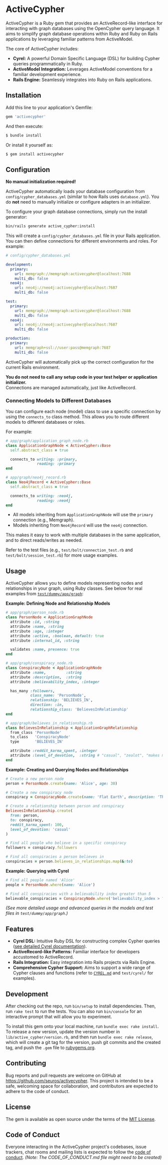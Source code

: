 # ActiveCypher

ActiveCypher is a Ruby gem that provides an ActiveRecord-like interface for interacting with graph databases using the OpenCypher query language. It aims to simplify graph database operations within Ruby and Ruby on Rails applications by leveraging familiar patterns from ActiveModel.

The core of ActiveCypher includes:

*   **Cyrel:** A powerful Domain Specific Language (DSL) for building Cypher queries programmatically in Ruby.
*   **ActiveModel Integration:** Leverages ActiveModel conventions for a familiar development experience.
*   **Rails Engine:** Seamlessly integrates into Ruby on Rails applications.

## Installation

Add this line to your application's Gemfile:

```ruby
gem 'activecypher'
```

And then execute:

```bash
$ bundle install
```

Or install it yourself as:

```bash
$ gem install activecypher
```

## Configuration

**No manual initialization required!**

ActiveCypher automatically loads your database configuration from `config/cypher_databases.yml` (similar to how Rails uses `database.yml`). You do **not** need to manually initialize or configure adapters in an initializer.

To configure your graph database connections, simply run the install generator:

```bash
bin/rails generate active_cypher:install
```

This will create a `config/cypher_databases.yml` file in your Rails application. You can then define connections for different environments and roles. For example:

```yaml
# config/cypher_databases.yml

development:
  primary:
    url: memgraph://memgraph:activecypher@localhost:7688
    multi_db: false
  neo4j:
    url: neo4j://neo4j:activecypher@localhost:7687
    multi_db: false

test:
  primary:
    url: memgraph://memgraph:activecypher@localhost:7688
    multi_db: false
  neo4j:
    url: neo4j://neo4j:activecypher@localhost:7687
    multi_db: false

production:
  primary:
    url: memgraph+ssl://user:pass@memgraph:7687
    multi_db: false
```

ActiveCypher will automatically pick up the correct configuration for the current Rails environment.

**You do not need to call any setup code in your test helper or application initializer.**  
Connections are managed automatically, just like ActiveRecord.

### Connecting Models to Different Databases

You can configure each node (model) class to use a specific connection by using the `connects_to` class method. This allows you to route different models to different databases or roles.

For example:

```ruby
# app/graph/application_graph_node.rb
class ApplicationGraphNode < ActiveCypher::Base
  self.abstract_class = true

  connects_to writing: :primary,
              reading: :primary
end

# app/graph/neo4j_record.rb
class Neo4jRecord < ActiveCypher::Base
  self.abstract_class = true

  connects_to writing: :neo4j,
              reading: :neo4j
end
```

- All models inheriting from `ApplicationGraphNode` will use the `primary` connection (e.g., Memgraph).
- Models inheriting from `Neo4jRecord` will use the `neo4j` connection.

This makes it easy to work with multiple databases in the same application, and to direct reads/writes as needed.

Refer to the test files (e.g., `test/bolt/connection_test.rb` and `test/bolt/session_test.rb`) for more usage examples.

## Usage

ActiveCypher allows you to define models representing nodes and relationships in your graph, using Ruby classes. See below for real examples from [`test/dummy/app/graph`](test/dummy/app/graph):

**Example: Defining Node and Relationship Models**

```ruby
# app/graph/person_node.rb
class PersonNode < ApplicationGraphNode
  attribute :id, :string
  attribute :name, :string
  attribute :age, :integer
  attribute :active, :boolean, default: true
  attribute :internal_id, :string

  validates :name, presence: true
end

# app/graph/conspiracy_node.rb
class ConspiracyNode < ApplicationGraphNode
  attribute :name,         :string
  attribute :description,  :string
  attribute :believability_index, :integer

  has_many :followers,
           class_name: 'PersonNode',
           relationship: 'BELIEVES_IN',
           direction: :in,
           relationship_class: 'BelievesInRelationship'
end

# app/graph/believes_in_relationship.rb
class BelievesInRelationship < ApplicationGraphRelationship
  from_class 'PersonNode'
  to_class   'ConspiracyNode'
  type       'BELIEVES_IN'

  attribute :reddit_karma_spent, :integer
  attribute :level_of_devotion,  :string # "casual", "zealot", "makes merch"
end
```

**Example: Creating and Querying Nodes and Relationships**

```ruby
# Create a new person node
person = PersonNode.create(name: 'Alice', age: 30)

# Create a new conspiracy node
conspiracy = ConspiracyNode.create(name: 'Flat Earth', description: 'The earth is flat.', believability_index: 1)

# Create a relationship between person and conspiracy
BelievesInRelationship.create(
  from: person,
  to: conspiracy,
  reddit_karma_spent: 100,
  level_of_devotion: 'casual'
)

# Find all people who believe in a specific conspiracy
followers = conspiracy.followers

# Find all conspiracies a person believes in
conspiracies = person.believes_in_relationships.map(&:to)
```

**Example: Querying with Cyrel**

```ruby
# Find all people named 'Alice'
people = PersonNode.where(name: 'Alice')

# Find all conspiracies with a believability index greater than 5
believable_conspiracies = ConspiracyNode.where('believability_index > ?', 5)
```

*(See more detailed usage and advanced queries in the models and test files in `test/dummy/app/graph`.)*

## Features

*   **Cyrel DSL:** Intuitive Ruby DSL for constructing complex Cypher queries ([see detailed Cyrel documentation](./CYREL.md)).
*   **ActiveRecord-like Patterns:** Familiar interface for developers accustomed to ActiveRecord.
*   **Rails Integration:** Easy integration into Rails projects via Rails Engine.
*   **Comprehensive Cypher Support:** Aims to support a wide range of Cypher clauses and functions (refer to [`CYREL.md`](./CYREL.md) and `test/cyrel/` for examples).

## Development

After checking out the repo, run `bin/setup` to install dependencies. Then, run `rake test` to run the tests. You can also run `bin/console` for an interactive prompt that will allow you to experiment.

To install this gem onto your local machine, run `bundle exec rake install`. To release a new version, update the version number in `lib/active_cypher/version.rb`, and then run `bundle exec rake release`, which will create a git tag for the version, push git commits and the created tag, and push the `.gem` file to [rubygems.org](https://rubygems.org).

## Contributing

Bug reports and pull requests are welcome on GitHub at https://github.com/seuros/activecypher. This project is intended to be a safe, welcoming space for collaboration, and contributors are expected to adhere to the code of conduct.

## License

The gem is available as open source under the terms of the [MIT License](https://opensource.org/licenses/MIT).

## Code of Conduct

Everyone interacting in the ActiveCypher project's codebases, issue trackers, chat rooms and mailing lists is expected to follow the [code of conduct](https://github.com/seuros/activecypher/blob/master/CODE_OF_CONDUCT.md). *(Note: The CODE_OF_CONDUCT.md file might need to be created)*
